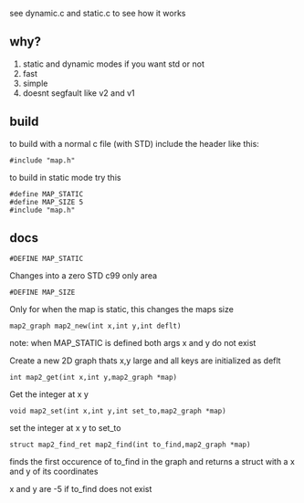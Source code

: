 see dynamic.c and static.c to see how it works

## why?
1. static and dynamic modes if you want std or not
2. fast
3. simple
4. doesnt segfault like v2 and v1

## build

to build with a normal c file (with STD) include the header like this:

``#include "map.h"``

to build in static mode try this

```
#define MAP_STATIC
#define MAP_SIZE 5
#include "map.h"
```
## docs
``#DEFINE MAP_STATIC``

Changes into a zero STD c99 only area

``#DEFINE MAP_SIZE``

Only for when the map is static, this changes the maps size

``map2_graph map2_new(int x,int y,int deflt)``

note: when MAP_STATIC is defined both args x and y do not exist

Create a new 2D graph thats x,y large and all keys are initialized as deflt

``int map2_get(int x,int y,map2_graph *map)``

Get the integer at x y

``void map2_set(int x,int y,int set_to,map2_graph *map)``

set the integer at x y to set_to

``struct map2_find_ret map2_find(int to_find,map2_graph *map)``

finds the first occurence of to_find in the graph and returns a struct with a x and y of its coordinates

x and y are -5 if to_find does not exist
